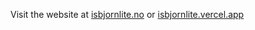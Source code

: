 Visit the website at
[isbjornlite.no](http://isbjornlite.no) or
[isbjornlite.vercel.app](https://isbjornlite.vercel.app/)
